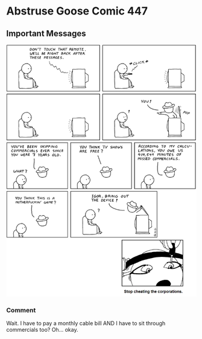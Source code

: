# Abstruse Goose Comic 447
## Important Messages

![image](i_feel_like_im_getting_DPed_by_my_TV.png)
### Comment
Wait. I have to pay a monthly cable bill AND I have to sit through commercials too? Oh... okay.
